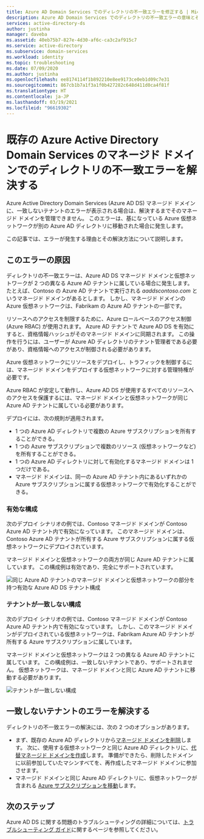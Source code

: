 ```yaml
---
title: Azure AD Domain Services でのディレクトリの不一致エラーを修正する | Microsoft Docs
description: Azure AD Domain Services でのディレクトリの不一致エラーの意味とその解決方法について説明します
services: active-directory-ds
author: justinha
manager: daveba
ms.assetid: 40eb75b7-827e-4d30-af6c-ca3c2af915c7
ms.service: active-directory
ms.subservice: domain-services
ms.workload: identity
ms.topic: troubleshooting
ms.date: 07/09/2020
ms.author: justinha
ms.openlocfilehash: ee8174114f1b892210e8ee9173ce0eb1d09c7e31
ms.sourcegitcommit: 867cb1b7a1f3a1f0b427282c648d411d0ca4f81f
ms.translationtype: HT
ms.contentlocale: ja-JP
ms.lasthandoff: 03/19/2021
ms.locfileid: "96619302"
---
```

# <a name="resolve-mismatched-directory-errors-for-existing-azure-active-directory-domain-services-managed-domains"></a>既存の Azure Active Directory Domain Services のマネージド ドメインでのディレクトリの不一致エラーを解決する

Azure Active Directory Domain Services (Azure AD DS) マネージド ドメインに、一致しないテナントのエラーが表示される場合は、解決するまでそのマネージド ドメインを管理できません。 このエラーは、基になっている Azure 仮想ネットワークが別の Azure AD ディレクトリに移動された場合に発生します。

この記事では、エラーが発生する理由とその解決方法について説明します。

## <a name="what-causes-this-error"></a>このエラーの原因

ディレクトリの不一致エラーは、Azure AD DS マネージド ドメインと仮想ネットワークが 2 つの異なる Azure AD テナントに属している場合に発生します。 たとえば、Contoso の Azure AD テナントで実行される *aaddscontoso.com* というマネージド ドメインがあるとします。 しかし、マネージド ドメインの Azure 仮想ネットワークは、Fabrikam の Azure AD テナントの一部です。

リソースへのアクセスを制限するために、Azure ロールベースのアクセス制御 (Azure RBAC) が使用されます。 Azure AD テナントで Azure AD DS を有効にすると、資格情報ハッシュがそのマネージド ドメインに同期されます。 この操作を行うには、ユーザーが Azure AD ディレクトリのテナント管理者である必要があり、資格情報へのアクセスが制御される必要があります。

Azure 仮想ネットワークにリソースをデプロイし、トラフィックを制御するには、マネージド ドメインをデプロイする仮想ネットワークに対する管理特権が必要です。

Azure RBAC が安定して動作し、Azure AD DS が使用するすべてのリソースへのアクセスを保護するには、マネージド ドメインと仮想ネットワークが同じ Azure AD テナントに属している必要があります。

デプロイには、次の規則が適用されます。

- 1 つの Azure AD ディレクトリで複数の Azure サブスクリプションを所有することができる。
- 1 つの Azure サブスクリプションで複数のリソース (仮想ネットワークなど) を所有することができる。
- 1 つの Azure AD ディレクトリに対して有効化するマネージド ドメインは 1 つだけである。
- マネージド ドメインは、同一の Azure AD テナント内にあるいずれかの Azure サブスクリプションに属する仮想ネットワークで有効化することができる。

### <a name="valid-configuration"></a>有効な構成

次のデプロイ シナリオの例では、Contoso マネージド ドメインが Contoso Azure AD テナント内で有効になっています。 このマネージド ドメインは、Contoso Azure AD テナントが所有する Azure サブスクリプションに属する仮想ネットワークにデプロイされています。

マネージド ドメインと仮想ネットワークの両方が同じ Azure AD テナントに属しています。 この構成例は有効であり、完全にサポートされています。

![同じ Azure AD テナントのマネージド ドメインと仮想ネットワークの部分を持つ有効な Azure AD DS テナント構成](./media/getting-started/valid-tenant-config.png)

### <a name="mismatched-tenant-configuration"></a>テナントが一致しない構成

次のデプロイ シナリオの例では、Contoso マネージド ドメインが Contoso Azure AD テナント内で有効になっています。 しかし、このマネージド ドメインがデプロイされている仮想ネットワークは、Fabrikam Azure AD テナントが所有する Azure サブスクリプションに属しています。

マネージド ドメインと仮想ネットワークは 2 つの異なる Azure AD テナントに属しています。 この構成例は、一致しないテナントであり、サポートされません。 仮想ネットワークは、マネージド ドメインと同じ Azure AD テナントに移動する必要があります。

![テナントが一致しない構成](./media/getting-started/mismatched-tenant-config.png)

## <a name="resolve-mismatched-tenant-error"></a>一致しないテナントのエラーを解決する

ディレクトリの不一致エラーの解決には、次の 2 つのオプションがあります。

* まず、既存の Azure AD ディレクトリから[マネージド ドメインを削除](delete-aadds.md)します。 次に、使用する仮想ネットワークと同じ Azure AD ディレクトリに、[代替マネージド ドメインを作成](tutorial-create-instance.md)します。 準備ができたら、削除したドメインに以前参加していたマシンすべてを、再作成したマネージド ドメインに参加させます。
* マネージド ドメインと同じ Azure AD ディレクトリに、仮想ネットワークが含まれる [Azure サブスクリプションを移動](../cost-management-billing/manage/billing-subscription-transfer.md)します。

## <a name="next-steps"></a>次のステップ

Azure AD DS に関する問題のトラブルシューティングの詳細については、[トラブルシューティング ガイド](troubleshoot.md)に関するページを参照してください。
